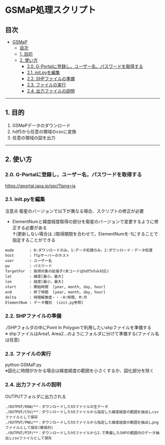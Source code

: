 # GSMaP処理スクリプト

## 目次
- [GSMaP](#gsmap)
  - [目次](#目次)
  - [1. 目的](#1-目的)
  - [2. 使い方](#2-使い方)
    - [2.0. G-Portalに登録し，ユーザー名，パスワードを取得する](#20-g-portalに登録しユーザー名パスワードを取得する)
    - [2.1. init.pyを編集](#21-initpyを編集)
    - [2.2. SHPファイルの準備](#22-shpファイルの準備)
    - [2.3. ファイルの実行](#23-ファイルの実行)
    - [2.4. 出力ファイルの説明](#24-出力ファイルの説明)




---
## 1. 目的
1. GSMaPデータのダウンロード  
2. hdf5から任意の領域のcsvに変換  
3. 任意の領域の図を出力  

---
## 2. 使い方
### 2.0. G-Portalに登録し，ユーザー名，パスワードを取得する  
   https://gportal.jaxa.jp/gpr/?lang=ja  

### 2.1. init.pyを編集  
   注意点 衛星のバージョンで以下が異なる場合、スクリプトの修正が必要  
   - ElementNumと緯度経度取得の部分を衛星のバージョンで変更するように修正する必要がある  
   ↑(更新しない場合は．)取得期間を合わせて，ElementNumを-1にすることで指定することができる  

   ``` 
   mode       : 0:ダウンロードのみ，1:データ処理のみ，2:ダウンロード・データ処理
   host       : ftpサーバーのホスト  
   user       : ユーザー名  
   pw         : パスワード  
   TargetFor  : 取得対象の拡張子(本コードはhdf5のみ対応)  
   lat        : 緯度[最小，最大]  
   lon        : 経度[最小，最大]  
   start      : 開始時間  [year, month, day, hour]
   end        : 終了時間  [year, month, day, hour]
   delta      : 時間解像度・・・H:時間, M:月
   ElementNum : データ種別  (init.py参照)
   ```
       

### 2.2. SHPファイルの準備  
   ./SHPフォルダの中にPoint In Polygonで利用したいshpファイルを準備する  
   ※ shpファイルはArea1, Area2...のようにフォルダに分けて準備する(ファイル名は任意)

### 2.3. ファイルの実行
   python GSMaP.py  
   ※図化に時間がかかる場合は緯度経度の範囲を小さくするか、図化部分を除く

### 2.4. 出力ファイルの説明
   OUTPUTフォルダに出力される  
   ```
   ./OUTPUT/ROW/**：ダウンロードしたh5ファイルの生データ  
   ./OUTPUT/CSV/**：ダウンロードしたh5ファイルから指定した緯度経度の範囲を抽出しcsvファイルとして保存  
   ./OUTPUT/PNG/**：ダウンロードしたh5ファイルから指定した緯度経度の範囲を抽出しpngファイルとして保存(簡易的)   
   ./OUTPUT/PIP/**：ダウンロードしたh5ファイルから2.で準備したSHPの範囲内のデータ抽出しcsvファイルとして保存  
   ```